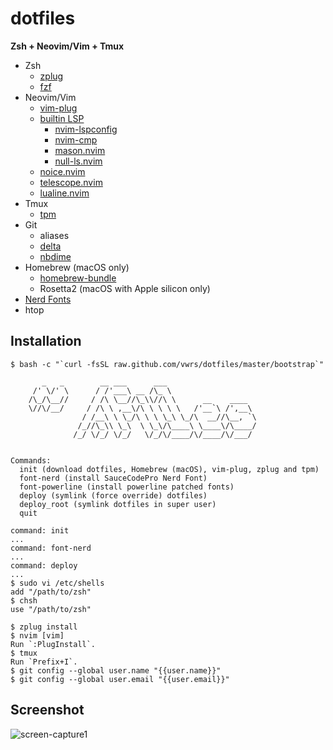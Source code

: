 dotfiles
===
**Zsh + Neovim/Vim + Tmux**

- Zsh
  - [zplug](https://github.com/zplug/zplug)
  - [fzf](https://github.com/junegunn/fzf)
- Neovim/Vim
  - [vim-plug](https://github.com/junegunn/vim-plug)
  - [builtin LSP](https://neovim.io/doc/user/lsp.html)
    - [nvim-lspconfig](https://github.com/neovim/nvim-lspconfig)
    - [nvim-cmp](https://github.com/hrsh7th/nvim-cmp)
    - [mason.nvim](https://github.com/williamboman/mason.nvim)
    - [null-ls.nvim](https://github.com/jose-elias-alvarez/null-ls.nvim)
  - [noice.nvim](https://github.com/folke/noice.nvim)
  - [telescope.nvim](https://github.com/nvim-telescope/telescope.nvim)
  - [lualine.nvim](https://github.com/nvim-lualine/lualine.nvim)
- Tmux
  - [tpm](https://github.com/tmux-plugins/tpm)
- Git
  - aliases
  - [delta](https://github.com/dandavison/delta)
  - [nbdime](https://github.com/jupyter/nbdime)
- Homebrew (macOS only)
  - [homebrew-bundle](https://github.com/Homebrew/homebrew-bundle)
  - Rosetta2 (macOS with Apple silicon only)
- [Nerd Fonts](https://github.com/ryanoasis/nerd-fonts)
- htop

## Installation
```
$ bash -c "`curl -fsSL raw.github.com/vwrs/dotfiles/master/bootstrap`"

       _   _        __ ___      ___
     /' \/' \      / /'___\ __ /\_ \
    /\_/\__//     / /\ \__//\_\\//\ \      __    ____
    \//\/__/     / /\ \ ,__\/\ \ \ \ \   /'__`\ /',__\
                / /__\ \ \_/\ \ \ \_\ \_/\  __//\__, `\
               /_//\_\\ \_\  \ \_\/\____\ \____\/\____/
              /_/ \/_/ \/_/   \/_/\/____/\/____/\/___/


Commands:
  init (download dotfiles, Homebrew (macOS), vim-plug, zplug and tpm)
  font-nerd (install SauceCodePro Nerd Font)
  font-powerline (install powerline patched fonts)
  deploy (symlink (force override) dotfiles)
  deploy_root (symlink dotfiles in super user)
  quit

command: init
...
command: font-nerd
...
command: deploy
...
$ sudo vi /etc/shells
add "/path/to/zsh"
$ chsh
use "/path/to/zsh"

$ zplug install
$ nvim [vim]
Run `:PlugInstall`.
$ tmux
Run `Prefix+I`.
$ git config --global user.name "{{user.name}}"
$ git config --global user.email "{{user.email}}"
```

## Screenshot
![screen-capture1](https://github.com/vwrs/dotfiles/blob/imgs/imgs/screen-capture1.png)

